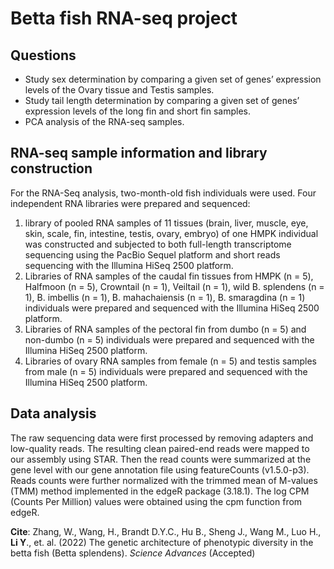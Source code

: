 # Betta fish RNA-seq project

## Questions
-	Study sex determination by comparing a given set of genes’ expression levels of the Ovary tissue and Testis samples.
-	Study tail length determination by comparing a given set of genes’ expression levels of the long fin and short fin samples.
-	PCA analysis of the RNA-seq samples.

## RNA-seq sample information and library construction
For the RNA-Seq analysis, two-month-old fish individuals were used. Four independent RNA libraries were prepared and sequenced: 
1. library of pooled RNA samples of 11 tissues (brain, liver, muscle, eye, skin, scale, fin, intestine, testis, ovary, embryo) of one HMPK individual was constructed and subjected to both full-length transcriptome sequencing using the PacBio Sequel platform and short reads sequencing with the Illumina HiSeq 2500 platform. 
2. Libraries of RNA samples of the caudal fin tissues from HMPK (n = 5), Halfmoon (n = 5), Crowntail (n = 1), Veiltail (n = 1), wild B. splendens (n = 1), B. imbellis (n = 1), B. mahachaiensis (n = 1), B. smaragdina (n = 1) individuals were prepared and sequenced with the Illumina HiSeq 2500 platform. 
3. Libraries of RNA samples of the pectoral fin from dumbo (n = 5) and non-dumbo (n = 5) individuals were prepared and sequenced with the Illumina HiSeq 2500 platform. 
4. Libraries of ovary RNA samples from female (n = 5) and testis samples from male (n = 5) individuals were prepared and sequenced with the Illumina HiSeq 2500 platform. 

## Data analysis
The raw sequencing data were first processed by removing adapters and low-quality reads. The resulting clean paired-end reads were mapped to our assembly using STAR. Then the read counts were summarized at the gene level with our gene annotation file using featureCounts (v1.5.0-p3). Reads counts were further normalized with the trimmed mean of M-values (TMM) method implemented in the edgeR package (3.18.1). The log CPM (Counts Per Million) values were obtained using the cpm function from edgeR.

**Cite**: Zhang, W., Wang, H., Brandt D.Y.C., Hu B., Sheng J., Wang M., Luo H., **Li Y**., et. al. (2022) The genetic architecture of phenotypic diversity in the betta fish (Betta splendens). *Science Advances* (Accepted)  
